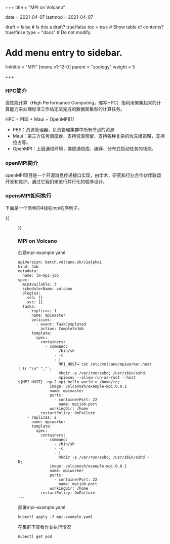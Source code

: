 +++
title =  "MPI on Volcano"

date = 2021-04-07
lastmod = 2021-04-07

draft = false  # Is this a draft? true/false
toc = true  # Show table of contents? true/false
type = "docs"  # Do not modify.

# Add menu entry to sidebar.
linktitle = "MPI"
[menu.v1-12-0]
  parent = "zoology"
  weight = 5

+++



### HPC简介

高性能计算（High Performance Computing，缩写HPC）指利用聚集起来的计算能力来处理标准工作站无法完成的数据密集型的计算任务。

HPC = PBS + Maui + OpenMPI[1]

- PBS：资源管理器，负责管理集群中所有节点的资源
- Maui：第三方任务调度器，支持资源预留，支持各种复杂的优先级策略，支持抢占等。
- OpenMPI：上层通信环境，兼顾通信库、编译、分布式启动任务的功能。

### openMPI简介

openMPI项目是一个开源消息传递接口实现，由学术，研究和行业合作伙伴联盟开发和维护。通过它我们来进行并行化的程序设计。

### opensMPI如何执行

下面是一个简单的4线程mpi程序例子。

{{<figure library="1" src="mpi1.png" title="mpi工作原理">}}



### MPI on Volcano

创建mpi-example.yaml

```
apiVersion: batch.volcano.sh/v1alpha1
kind: Job
metadata:
  name: lm-mpi-job
spec:
  minAvailable: 3
  schedulerName: volcano
  plugins:
    ssh: []
    svc: []
  tasks:
    - replicas: 1
      name: mpimaster
      policies:
        - event: TaskCompleted
          action: CompleteJob
      template:
        spec:
          containers:
            - command:
                - /bin/sh
                - -c
                - |
                  MPI_HOST=`cat /etc/volcano/mpiworker.host | tr "\n" ","`;
                  mkdir -p /var/run/sshd; /usr/sbin/sshd;
                  mpiexec --allow-run-as-root --host ${MPI_HOST} -np 2 mpi_hello_world > /home/re;
              image: volcanosh/example-mpi:0.0.1
              name: mpimaster
              ports:
                - containerPort: 22
                  name: mpijob-port
              workingDir: /home
          restartPolicy: OnFailure
    - replicas: 2
      name: mpiworker
      template:
        spec:
          containers:
            - command:
                - /bin/sh
                - -c
                - |
                  mkdir -p /var/run/sshd; /usr/sbin/sshd -D;
              image: volcanosh/example-mpi:0.0.1
              name: mpiworker
              ports:
                - containerPort: 22
                  name: mpijob-port
              workingDir: /home
          restartPolicy: OnFailure
---

```

部署mpi-example.yaml

```
kubectl apply -f mpi-example.yaml
```

在集群下查看作业执行情况

```
kubectl get pod
```